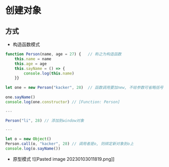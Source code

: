 # 创建对象

## 方式

- 构造函数模式
```js
function Person(name, age = 27) {   // 称之为构造函数
    this.name = name  
    this.age = age  
    this.sayName = () => {  
        console.log(this.name)  
    }}  
  
let one = new Person("kacker", 28)  // 函数调用要加new, 不给参数可省略括号
  
one.sayName()
console.log(one.constructor) // [Function: Person]

--- 

Person("li", 28) // 添加到window对象

---

let o = new Object()
Person.call(o, "kacker", 28) // 调用者是o, 则绑定新对象到o上
console.log(o.sayName())
```

- 原型模式
![[Pasted image 20230103011819.png]]
```js

```